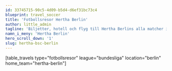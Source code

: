 ```yaml
---
id: 33745715-90c5-4d09-b5d4-d6ef31bc73c4
blueprint: travel_soccer
title: 'Fotbollsresor Hertha Berlin'
author: little_admin
tagline: 'Biljetter, hotell och flyg till Hertha Berlins alla matcher i Bundesliga'
namn_i_meny: 'Hertha Berlin'
hero_scroll_down: '1'
slug: hertha-bsc-berlin
---
```

<p>[table_travels type="fotbollsresor" league="bundesliga" location="berlin" home_team="hertha-berlin"]</p>
